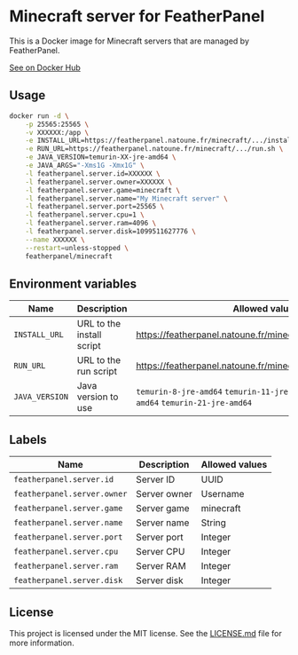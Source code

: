 # Minecraft server for FeatherPanel

This is a Docker image for Minecraft servers that are managed by FeatherPanel.

[See on Docker Hub](https://hub.docker.com/r/featherpanel/minecraft)

## Usage

```bash
docker run -d \
    -p 25565:25565 \
    -v XXXXXX:/app \
    -e INSTALL_URL=https://featherpanel.natoune.fr/minecraft/.../install.sh \
    -e RUN_URL=https://featherpanel.natoune.fr/minecraft/.../run.sh \
    -e JAVA_VERSION=temurin-XX-jre-amd64 \
    -e JAVA_ARGS="-Xms1G -Xmx1G" \
    -l featherpanel.server.id=XXXXXX \
    -l featherpanel.server.owner=XXXXXX \
    -l featherpanel.server.game=minecraft \
    -l featherpanel.server.name="My Minecraft server" \
    -l featherpanel.server.port=25565 \
    -l featherpanel.server.cpu=1 \
    -l featherpanel.server.ram=4096 \
    -l featherpanel.server.disk=1099511627776 \
    --name XXXXXX \
    --restart=unless-stopped \
    featherpanel/minecraft
```

## Environment variables

| Name           | Description               | Allowed values                                                                             |
| -------------- | ------------------------- | ------------------------------------------------------------------------------------------ |
| `INSTALL_URL`  | URL to the install script | https://featherpanel.natoune.fr/minecraft/{VERSION}/install.sh                             |
| `RUN_URL`      | URL to the run script     | https://featherpanel.natoune.fr/minecraft/{VERSION}/run.sh                                 |
| `JAVA_VERSION` | Java version to use       | `temurin-8-jre-amd64` `temurin-11-jre-amd64` `temurin-17-jre-amd64` `temurin-21-jre-amd64` |

## Labels

| Name                        | Description  | Allowed values |
| --------------------------- | ------------ | -------------- |
| `featherpanel.server.id`    | Server ID    | UUID           |
| `featherpanel.server.owner` | Server owner | Username       |
| `featherpanel.server.game`  | Server game  | minecraft      |
| `featherpanel.server.name`  | Server name  | String         |
| `featherpanel.server.port`  | Server port  | Integer        |
| `featherpanel.server.cpu`   | Server CPU   | Integer        |
| `featherpanel.server.ram`   | Server RAM   | Integer        |
| `featherpanel.server.disk`  | Server disk  | Integer        |

## License

This project is licensed under the MIT license. See the [LICENSE.md](LICENSE.md) file for more information.
